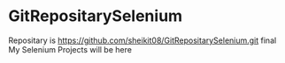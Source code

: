 # GitRepositarySelenium
Repositary is https://github.com/sheikit08/GitRepositarySelenium.git
final
My Selenium Projects will be here

